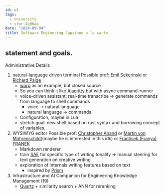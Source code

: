 ```yaml
---
id: w1
tags:
  - university
  - sfwr-4g06ab
date: "2024-09-04"
title: Software Enginering Capstone a la carte.
---
```

## statement and goals.

Administrative Details
1. natural-language driven terminal
	Possible prof: [Emil Sekerinski](https://www.cas.mcmaster.ca/~emil/) or [Richard Paige](https://www.google.com/search?q=Richard+Paige&sourceid=chrome&ie=UTF-8)
	- [warp](https://www.warp.dev) as an example, but closed source
	- So you can think it like [Alacritty](https://github.com/alacritty/alacritty) but with async command-runner
	- voice-driven assistant: real-time transcribe => generate commands from language to shell commands
		- voice -> natural language
		- natural language -> commands
	- Configuration, maybe in Lua
	- stretch goal: new shell based on rust syntax and borrowing concept of variables.
2. WYSIWYG editor
	Possible prof: [Christopher Anand](https://www.cas.mcmaster.ca/~anand/#research) or [Martin von Mohrenschildt](https://www.cas.mcmaster.ca/~mohrens/)(maybe he is interested in this idk) or [Frantisek (Franya) FRANEK](https://www.cas.mcmaster.ca/~franek/)
	- Markdown renderer
	- train [SAE](https://transformer-circuits.pub/2023/monosemantic-features/index.html) for specific type of writing tonality => manual steering for text generation on creative writing
	- exploration of internals writing features based on text
		- inspired by [Prism](https://x.com/thesephist/status/1747099907016540181)
3. Infrastructure and AI Companion for Engineering Knowledge Management (19)
	- [Quartz](https://quartz.jzhao.xyz/) + similarity search + ANN for reranking
